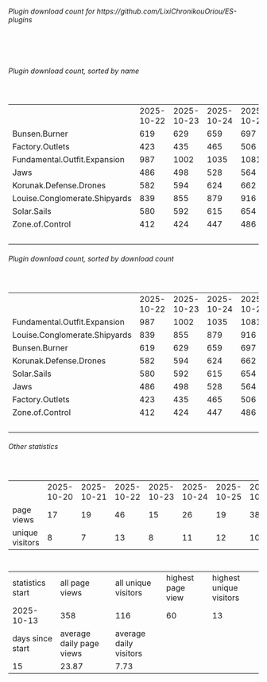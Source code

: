 <h6>Plugin download count for https://github.com/LixiChronikouOriou/ES-plugins</h6><br>
<br>
<h6>Plugin download count, sorted by name</h6><sub><sup><br>
<table>
	<tr>
		<td></td>
		<td>2025-10-22</td>
		<td>2025-10-23</td>
		<td>2025-10-24</td>
		<td>2025-10-25</td>
		<td>2025-10-26</td>
		<td>2025-10-27</td>
		<td>2025-10-28</td>
		<td>today +</td>
	</tr>
	<tr>
		<td>Bunsen.Burner</td>
		<td>619</td>
		<td>629</td>
		<td>659</td>
		<td>697</td>
		<td>733</td>
		<td>770</td>
		<td>800</td>
		<td>+ 30</td>
	</tr>
	<tr>
		<td>Factory.Outlets</td>
		<td>423</td>
		<td>435</td>
		<td>465</td>
		<td>506</td>
		<td>540</td>
		<td>575</td>
		<td>607</td>
		<td>+ 32</td>
	</tr>
	<tr>
		<td>Fundamental.Outfit.Expansion</td>
		<td>987</td>
		<td>1002</td>
		<td>1035</td>
		<td>1081</td>
		<td>1118</td>
		<td>1160</td>
		<td>1199</td>
		<td>+ 39</td>
	</tr>
	<tr>
		<td>Jaws</td>
		<td>486</td>
		<td>498</td>
		<td>528</td>
		<td>564</td>
		<td>600</td>
		<td>635</td>
		<td>664</td>
		<td>+ 29</td>
	</tr>
	<tr>
		<td>Korunak.Defense.Drones</td>
		<td>582</td>
		<td>594</td>
		<td>624</td>
		<td>662</td>
		<td>698</td>
		<td>729</td>
		<td>758</td>
		<td>+ 29</td>
	</tr>
	<tr>
		<td>Louise.Conglomerate.Shipyards</td>
		<td>839</td>
		<td>855</td>
		<td>879</td>
		<td>916</td>
		<td>951</td>
		<td>984</td>
		<td>1015</td>
		<td>+ 31</td>
	</tr>
	<tr>
		<td>Solar.Sails</td>
		<td>580</td>
		<td>592</td>
		<td>615</td>
		<td>654</td>
		<td>690</td>
		<td>722</td>
		<td>753</td>
		<td>+ 31</td>
	</tr>
	<tr>
		<td>Zone.of.Control</td>
		<td>412</td>
		<td>424</td>
		<td>447</td>
		<td>486</td>
		<td>520</td>
		<td>552</td>
		<td>582</td>
		<td>+ 30</td>
	</tr>
	<tr>
		<td></td>
		<td></td>
		<td></td>
		<td></td>
		<td></td>
		<td></td>
		<td></td>
		<td>6378</td>
		<td>251</td>
	</tr>
</table>
</sub></sup>
<h6>Plugin download count, sorted by download count</h6><sub><sup><br>
<table>
	<tr>
		<td></td>
		<td>2025-10-22</td>
		<td>2025-10-23</td>
		<td>2025-10-24</td>
		<td>2025-10-25</td>
		<td>2025-10-26</td>
		<td>2025-10-27</td>
		<td>2025-10-28</td>
		<td>today +</td>
	</tr>
	<tr>
		<td>Fundamental.Outfit.Expansion</td>
		<td>987</td>
		<td>1002</td>
		<td>1035</td>
		<td>1081</td>
		<td>1118</td>
		<td>1160</td>
		<td>1199</td>
		<td>+ 39</td>
	</tr>
	<tr>
		<td>Louise.Conglomerate.Shipyards</td>
		<td>839</td>
		<td>855</td>
		<td>879</td>
		<td>916</td>
		<td>951</td>
		<td>984</td>
		<td>1015</td>
		<td>+ 31</td>
	</tr>
	<tr>
		<td>Bunsen.Burner</td>
		<td>619</td>
		<td>629</td>
		<td>659</td>
		<td>697</td>
		<td>733</td>
		<td>770</td>
		<td>800</td>
		<td>+ 30</td>
	</tr>
	<tr>
		<td>Korunak.Defense.Drones</td>
		<td>582</td>
		<td>594</td>
		<td>624</td>
		<td>662</td>
		<td>698</td>
		<td>729</td>
		<td>758</td>
		<td>+ 29</td>
	</tr>
	<tr>
		<td>Solar.Sails</td>
		<td>580</td>
		<td>592</td>
		<td>615</td>
		<td>654</td>
		<td>690</td>
		<td>722</td>
		<td>753</td>
		<td>+ 31</td>
	</tr>
	<tr>
		<td>Jaws</td>
		<td>486</td>
		<td>498</td>
		<td>528</td>
		<td>564</td>
		<td>600</td>
		<td>635</td>
		<td>664</td>
		<td>+ 29</td>
	</tr>
	<tr>
		<td>Factory.Outlets</td>
		<td>423</td>
		<td>435</td>
		<td>465</td>
		<td>506</td>
		<td>540</td>
		<td>575</td>
		<td>607</td>
		<td>+ 32</td>
	</tr>
	<tr>
		<td>Zone.of.Control</td>
		<td>412</td>
		<td>424</td>
		<td>447</td>
		<td>486</td>
		<td>520</td>
		<td>552</td>
		<td>582</td>
		<td>+ 30</td>
	</tr>
	<tr>
		<td></td>
		<td></td>
		<td></td>
		<td></td>
		<td></td>
		<td></td>
		<td></td>
		<td>6378</td>
		<td>251</td>
	</tr>
</table>
</sub></sup>
<h6>Other statistics</h6><sub><sup><br>
<table>
	<tr>
		<td> </td>
		<td>2025-10-20</td>
		<td>2025-10-21</td>
		<td>2025-10-22</td>
		<td>2025-10-23</td>
		<td>2025-10-24</td>
		<td>2025-10-25</td>
		<td>2025-10-26</td>
		<td>2025-10-27</td>
		<td>2025-10-28</td>
	</tr>
	<tr>
		<td>page views</td>
		<td>17</td>
		<td>19</td>
		<td>46</td>
		<td>15</td>
		<td>26</td>
		<td>19</td>
		<td>38</td>
		<td>11</td>
		<td>16</td>
	</tr>
	<tr>
		<td>unique visitors</td>
		<td>8</td>
		<td>7</td>
		<td>13</td>
		<td>8</td>
		<td>11</td>
		<td>12</td>
		<td>10</td>
		<td>9</td>
		<td>12</td>
	</tr>
</table>
<br>
<table>
	<tr>
		<td>statistics start</td>
		<td>all page views</td>
		<td>all unique visitors</td>
		<td>highest page view</td>
		<td>highest unique visitors</td>
	</tr>
	<tr>
		<td>2025-10-13</td>
		<td>358</td>
		<td>116</td>
		<td>60</td>
		<td>13</td>
	</tr>
	<tr>
		<td>days since start</td>
		<td>average daily page views</td>
		<td>average daily visitors</td>
		<td></td>
		<td></td>
	</tr>
	<tr>
		<td>15</td>
		<td>23.87</td>
		<td>7.73</td>
		<td></td>
		<td></td>
	</tr>
</table>
</sub></sup>
